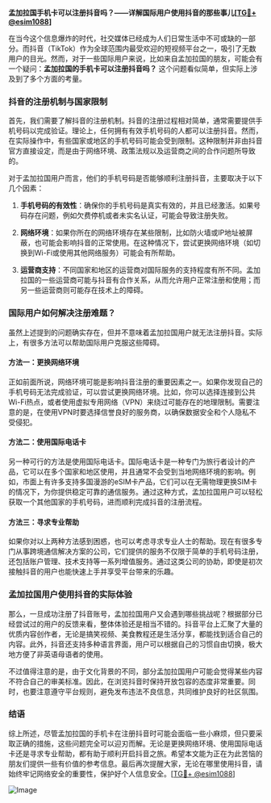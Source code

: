 **孟加拉国手机卡可以注册抖音吗？——详解国际用户使用抖音的那些事儿[[TG💪+ @esim1088](https://t.me/s/esim1088)]**

在当今这个信息爆炸的时代，社交媒体已经成为人们日常生活中不可或缺的一部分。而抖音（TikTok）作为全球范围内最受欢迎的短视频平台之一，吸引了无数用户的目光。然而，对于一些国际用户来说，比如来自孟加拉国的朋友，可能会有一个疑问：**孟加拉国的手机卡可以注册抖音吗？** 这个问题看似简单，但实际上涉及到了多个方面的考量。

### 抖音的注册机制与国家限制

首先，我们需要了解抖音的注册机制。抖音的注册过程相对简单，通常需要提供手机号码以完成验证。理论上，任何拥有有效手机号码的人都可以注册抖音。然而，在实际操作中，有些国家或地区的手机号码可能会受到限制。这种限制并非由抖音官方直接设定，而是由于网络环境、政策法规以及运营商之间的合作问题所导致的。

对于孟加拉国用户而言，他们的手机号码是否能够顺利注册抖音，主要取决于以下几个因素：

1. **手机号码的有效性**：确保你的手机号码是真实有效的，并且已经激活。如果号码存在问题，例如欠费停机或者未实名认证，可能会导致注册失败。
   
2. **网络环境**：如果你所在的网络环境存在某些限制，比如防火墙或IP地址被屏蔽，也可能会影响抖音的正常使用。在这种情况下，尝试更换网络环境（如切换到Wi-Fi或使用其他网络服务）可能会有所帮助。

3. **运营商支持**：不同国家和地区的运营商对国际服务的支持程度有所不同。孟加拉国的一些运营商可能与抖音有合作关系，从而允许用户正常注册和使用；而另一些运营商则可能存在技术上的障碍。

### 国际用户如何解决注册难题？

虽然上述提到的问题确实存在，但并不意味着孟加拉国用户就无法注册抖音。实际上，有很多方法可以帮助国际用户克服这些障碍。

#### 方法一：更换网络环境

正如前面所说，网络环境可能是影响抖音注册的重要因素之一。如果你发现自己的手机号码无法完成验证，可以尝试更换网络环境。比如，你可以选择连接到公共Wi-Fi热点，或者使用虚拟专用网络（VPN）来绕过可能存在的地理限制。需要注意的是，在使用VPN时要选择信誉良好的服务商，以确保数据安全和个人隐私不受侵犯。

#### 方法二：使用国际电话卡

另一种可行的方法是使用国际电话卡。国际电话卡是一种专门为旅行者设计的产品，它可以在多个国家和地区使用，并且通常不会受到当地网络环境的影响。例如，市面上有许多支持多国漫游的eSIM卡产品，它们可以在无需物理更换SIM卡的情况下，为你提供稳定可靠的通信服务。通过这种方式，孟加拉国用户可以轻松获取一个其他国家的手机号码，进而顺利完成抖音的注册流程。

#### 方法三：寻求专业帮助

如果你对以上两种方法感到困惑，也可以考虑寻求专业人士的帮助。现在有很多专门从事跨境通信解决方案的公司，它们提供的服务不仅限于简单的手机号码注册，还包括账户管理、技术支持等一系列增值服务。通过这类公司的协助，即使是初次接触抖音的用户也能快速上手并享受平台带来的乐趣。

### 孟加拉国用户使用抖音的实际体验

那么，一旦成功注册了抖音账号，孟加拉国用户又会遇到哪些挑战呢？根据部分已经尝试过的用户的反馈来看，整体体验还是相当不错的。抖音平台上汇聚了大量的优质内容创作者，无论是搞笑视频、美食教程还是生活分享，都能找到适合自己的内容。此外，抖音还支持多种语言界面，用户可以根据自己的习惯自由切换，极大地方便了非英语母语者的使用。

不过值得注意的是，由于文化背景的不同，部分孟加拉国用户可能会觉得某些内容不符合自己的审美标准。因此，在浏览抖音时保持开放包容的态度非常重要。同时，也要注意遵守平台规则，避免发布违法不良信息，共同维护良好的社区氛围。

### 结语

综上所述，尽管孟加拉国的手机卡在注册抖音时可能会面临一些小麻烦，但只要采取正确的措施，这些问题完全可以迎刃而解。无论是更换网络环境、使用国际电话卡还是寻求专业帮助，都有助于顺利开启抖音之旅。希望本文能为正在为此苦恼的朋友们提供一些有价值的参考信息。最后再次提醒大家，无论在哪里使用抖音，请始终牢记网络安全的重要性，保护好个人信息安全。[[TG💪+ @esim1088](https://t.me/s/esim1088)]

![Image](https://i.postimg.cc/4NQfJmqS/Snipaste-2025-05-13-00-14-12.png)